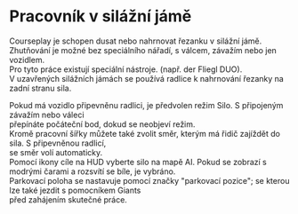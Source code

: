 # Pracovník v silážní jámě

  
Courseplay je schopen dusat nebo nahrnovat řezanku v silážní jámě.  
Zhutňování je možné bez speciálního nářadí, s válcem, závažím nebo jen vozidlem.  
Pro tyto práce existují speciální nástroje. (např. der Fliegl DUO).  
V uzavřených silážních jámách se používá radlice k nahrnování řezanky na zadní stranu sila.  


  
Pokud má vozidlo připevněnu radlici, je předvolen režim Silo. S připojeným závažím nebo váleci  
přepínáte počáteční bod, dokud se neobjeví režim.  
Kromě pracovní šířky můžete také zvolit směr, kterým má řidič zajíždět do sila. S připevněnou radlicí,  
se směr volí automaticky.  
Pomocí ikony cíle na HUD vyberte silo na mapě AI. Pokud se zobrazí s modrými čarami a rozsvítí se bíle, je vybráno.  
Parkovací poloha se nastavuje pomocí značky "parkovací pozice"; se kterou lze také jezdit s pomocníkem Giants  
před zahájením skutečné práce.  



